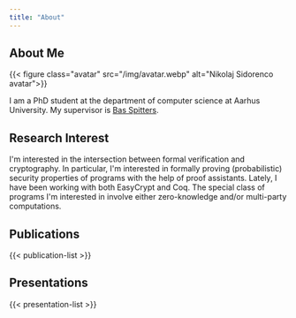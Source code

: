 ```yaml
---
title: "About"
---
```


## About Me

{{< figure class="avatar" src="/img/avatar.webp" alt="Nikolaj Sidorenco avatar">}}

I am a PhD student at the department of computer science at Aarhus University.
My supervisor is [Bas Spitters](https://users-cs.au.dk/spitters/ "Bas Spitters").

## Research Interest

I'm interested in the intersection between formal verification and cryptography.
In particular, I'm interested in formally proving (probabilistic) security properties of programs with the help of proof assistants.
Lately, I have been working with both EasyCrypt and Coq.
The special class of programs I'm interested in involve either zero-knowledge and/or multi-party computations.

## Publications

{{< publication-list >}}

## Presentations

{{< presentation-list >}}
